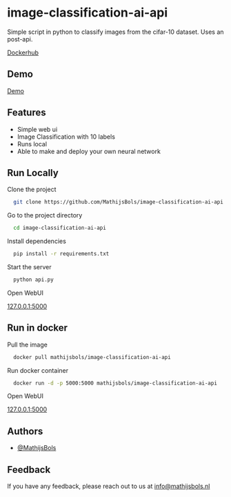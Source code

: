 # image-classification-ai-api
Simple script in python to classify images from the cifar-10 dataset. Uses an post-api.

[Dockerhub](https://hub.docker.com/repository/docker/mathijsbols/image-classification-ai-api/general)

## Demo

[Demo](https://ai.mathijsbols.nl)


## Features

- Simple web ui
- Image Classification with 10 labels
- Runs local
- Able to make and deploy your own neural network

## Run Locally

Clone the project

```bash
  git clone https://github.com/MathijsBols/image-classification-ai-api
```

Go to the project directory

```bash
  cd image-classification-ai-api
```

Install dependencies

```bash
  pip install -r requirements.txt
```

Start the server

```bash
  python api.py
```

Open WebUI

[127.0.0.1:5000](http://127.0.0.1:5000)

## Run in docker

Pull the image

```bash
  docker pull mathijsbols/image-classification-ai-api
```

Run docker container

```bash
  docker run -d -p 5000:5000 mathijsbols/image-classification-ai-api
```

Open WebUI

[127.0.0.1:5000](http://127.0.0.1:5000)
## Authors

- [@MathijsBols](https://github.com/MathijsBols)


## Feedback

If you have any feedback, please reach out to us at info@mathijsbols.nl

